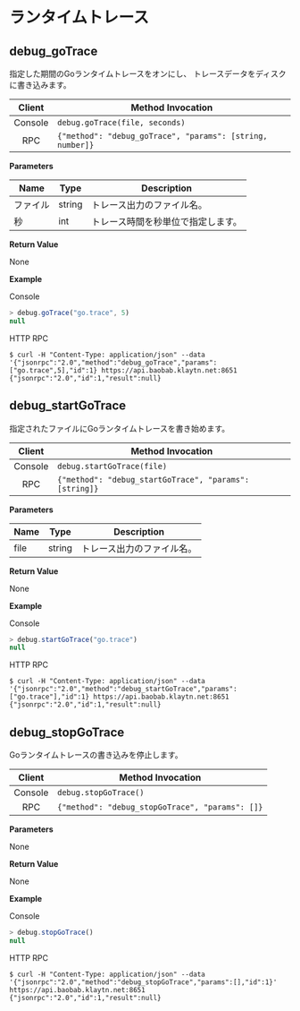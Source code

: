 # ランタイムトレース <a id="go-runtime-tracing"></a>

## debug_goTrace <a id="debug_gotrace"></a>

指定した期間のGoランタイムトレースをオンにし、 トレースデータをディスクに書き込みます。

| Client  | Method Invocation                                         |
|:-------:| --------------------------------------------------------- |
| Console | `debug.goTrace(file, seconds)`                            |
|   RPC   | `{"method": "debug_goTrace", "params": [string, number]}` |

**Parameters**

| Name | Type   | Description       |
| ---- | ------ | ----------------- |
| ファイル | string | トレース出力のファイル名。     |
| 秒    | int    | トレース時間を秒単位で指定します。 |

**Return Value**

None

**Example**

Console
```javascript
> debug.goTrace("go.trace", 5)
null
```
HTTP RPC

```shell
$ curl -H "Content-Type: application/json" --data '{"jsonrpc":"2.0","method":"debug_goTrace","params":["go.trace",5],"id":1} https://api.baobab.klaytn.net:8651
{"jsonrpc":"2.0","id":1,"result":null}
```


## debug_startGoTrace <a id="debug_startgotrace"></a>

指定されたファイルにGoランタイムトレースを書き始めます。

| Client  | Method Invocation                                      |
|:-------:| ------------------------------------------------------ |
| Console | `debug.startGoTrace(file)`                             |
|   RPC   | `{"method": "debug_startGoTrace", "params": [string]}` |

**Parameters**

| Name | Type   | Description   |
| ---- | ------ | ------------- |
| file | string | トレース出力のファイル名。 |

**Return Value**

None

**Example**

Console
```javascript
> debug.startGoTrace("go.trace")
null
```
HTTP RPC
```shell
$ curl -H "Content-Type: application/json" --data '{"jsonrpc":"2.0","method":"debug_startGoTrace","params":["go.trace"],"id":1} https://api.baobab.klaytn.net:8651
{"jsonrpc":"2.0","id":1,"result":null}
```


## debug_stopGoTrace <a id="debug_stopgotrace"></a>

Goランタイムトレースの書き込みを停止します。

| Client  | Method Invocation                               |
|:-------:| ----------------------------------------------- |
| Console | `debug.stopGoTrace()`                           |
|   RPC   | `{"method": "debug_stopGoTrace", "params": []}` |

**Parameters**

None

**Return Value**

None

**Example**

Console
```javascript
> debug.stopGoTrace()
null
```
HTTP RPC
```shell
$ curl -H "Content-Type: application/json" --data '{"jsonrpc":"2.0","method":"debug_stopGoTrace","params":[],"id":1}' https://api.baobab.klaytn.net:8651
{"jsonrpc":"2.0","id":1,"result":null}
```


